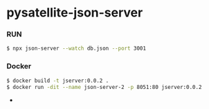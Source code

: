 # pysatellite-json-server

### RUN
```sh
$ npx json-server --watch db.json --port 3001
```

### Docker
```sh
$ docker build -t jserver:0.0.2 .
$ docker run -dit --name json-server-2 -p 8051:80 jserver:0.0.2
```
- 
